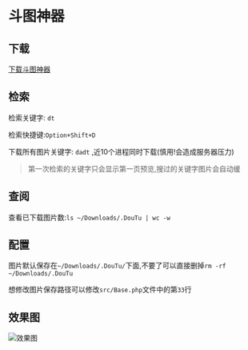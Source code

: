 # 斗图神器

## 下载

[下载斗图神器](斗图神器.alfredworkflow)

## 检索

检索关键字: `dt`

检索快捷键:`Option+Shift+D`

下载所有图片关键字: `dadt` ,近10个进程同时下载(慎用!会造成服务器压力)

>  第一次检索的关键字只会显示第一页预览,搜过的关键字图片会自动缓

## 查阅

查看已下载图片数:`ls ~/Downloads/.DouTu | wc -w`

## 配置

图片默认保存在`~/Downloads/.DouTu/`下面,不要了可以直接删掉`rm -rf ~/Downloads/.DouTu`

想修改图片保存路径可以修改`src/Base.php`文件中的第`33`行

## 效果图

![效果图](preview.gif)

